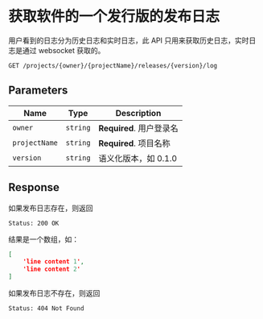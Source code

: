 # 获取软件的一个发行版的发布日志

用户看到的日志分为历史日志和实时日志，此 API 只用来获取历史日志，实时日志是通过 websocket 获取的。

```text
GET /projects/{owner}/{projectName}/releases/{version}/log
```

## Parameters

| Name          | Type     | Description                                           |
| ------------- | -------- | ----------------------------------------------------- |
| `owner`       | `string` | **Required**. 用户登录名                              |
| `projectName` | `string` | **Required**. 项目名称                                |
| `version`     | `string` | 语义化版本，如 0.1.0                                  |

## Response

如果发布日志存在，则返回

```text
Status: 200 OK
```

结果是一个数组，如：

```json
[
    'line content 1',
    'line content 2'
]
```

如果发布日志不存在，则返回

```text
Status: 404 Not Found
```